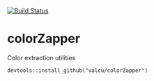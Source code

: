 
[![Build Status](https://travis-ci.org/valcu/colorZapper.png?branch=master)](https://travis-ci.org/valcu/colorZapper)

colorZapper
===========
Color extraction utilities


`devtools::install_github("valcu/colorZapper")`
